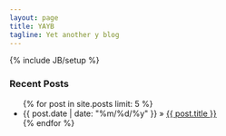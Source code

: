 ```yaml
---
layout: page
title: YAYB
tagline: Yet another y blog
---
```

{% include JB/setup %}

### Recent Posts

<ul>
  {% for post in site.posts limit: 5 %}
    <li><span>{{ post.date | date: "%m/%d/%y" }}</span> &raquo; <a href="{{ BASE_PATH }}{{ post.url }}">{{ post.title }}</a></li>
  {% endfor %}
</ul>
